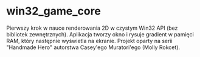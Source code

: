 # win32_game_core
Pierwszy krok w nauce renderowania 2D w czystym Win32 API (bez bibliotek zewnętrznych). Aplikacja tworzy okno i rysuje gradient w pamięci RAM, który następnie wyświetla na ekranie.  Projekt oparty na serii "Handmade Hero" autorstwa Casey'ego Muratori'ego (Molly Rokcet).
